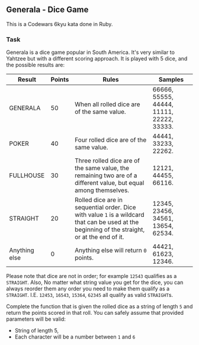 ## Generala - Dice Game

This is a Codewars 6kyu kata done in Ruby.

### Task

Generala is a dice game popular in South America. It's very similar to Yahtzee but with a different scoring approach. It is played with 5 dice, and the possible results are:

| Result	| Points	| Rules	| Samples |
| --- | --- | --- | --- |
| GENERALA |	50 |	When all rolled dice are of the same value. |	66666, 55555, 44444, 11111, 22222, 33333. |
| POKER	| 40 |	Four rolled dice are of the same value. |	44441, 33233, 22262. 
| FULLHOUSE |	30 |	Three rolled dice are of the same value, the remaining two are of a different value, but equal among themselves. |	12121, 44455, 66116. |
| STRAIGHT | 20 |	Rolled dice are in sequential order. Dice with value `1` is a wildcard that can be used at the beginning of the straight, or at the end of it. |	12345, 23456, 34561, 13654, 62534. |
| Anything else |	0 |	Anything else will return `0` points. |	44421, 61623, 12346. |

Please note that dice are not in order; for example `12543` qualifies as a `STRAIGHT`. Also, No matter what string value you get for the dice, you can always reorder them any order you need to make them qualify as a `STRAIGHT`. I.E. `12453`, `16543`, `15364`, `62345` all qualify as valid `STRAIGHT`s.

Complete the function that is given the rolled dice as a string of length `5` and return the points scored in that roll. You can safely assume that provided parameters will be valid:

- String of length 5,
- Each character will be a number between `1` and `6`
